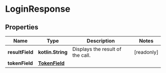 
# LoginResponse

## Properties
Name | Type | Description | Notes
------------ | ------------- | ------------- | -------------
**resultField** | **kotlin.String** | Displays the result of the call. |  [readonly]
**tokenField** | [**TokenField**](TokenField.md) |  | 



